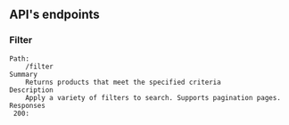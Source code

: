 ## API's endpoints

### Filter
```
Path:
    /filter
Summary
    Returns products that meet the specified criteria
Description
    Apply a variety of filters to search. Supports pagination pages.
Responses
 200: 
```

